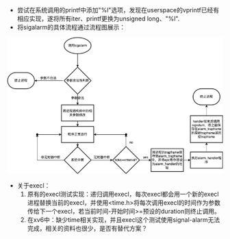 - 尝试在系统调用的printf中添加"%l"选项，发现在userspace的vprintf已经有相应实现，遂将所有iter、printf更换为unsigned long、"%l".
- 将sigalarm的具体流程通过流程图展示：

![sigalarm.drawio.png](https://github.com/yangboxin/xv6bench/blob/master/pics/sigalarm.drawio.png?raw=true)

- 关于execl：
  1. 原有的execl测试实现：递归调用execl，每次execl都会用一个新的execl进程替换当前的execl，并使用<time.h>将每次调用execl的时间作为参数传给下一个execl，若当前时间-开始时间>=预设的duration则终止调用。
  2. 在xv6中：缺少time相关实现，并且execl这个测试使用signal-alarm无法完成，相关的资料也很少，是否有替代方案？